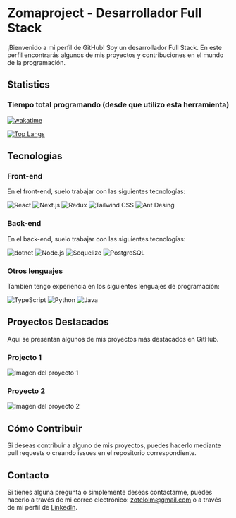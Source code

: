 # Zomaproject - Desarrollador Full Stack

¡Bienvenido a mi perfil de GitHub! Soy un desarrollador Full Stack. En este perfil encontrarás algunos de mis proyectos y contribuciones en el mundo de la programación.

## Statistics

### Tiempo total programando (desde que utilizo esta herramienta)

[![wakatime](https://wakatime.com/badge/user/49d88894-f5a0-4348-ace4-038ceb5bc89e.svg?style=for-the-badge)](https://wakatime.com/@49d88894-f5a0-4348-ace4-038ceb5bc89e)

[![Top Langs](https://github-readme-stats.vercel.app/api/top-langs/?username=zomaproject&theme=dark)](https://github.com/anuraghazra/github-readme-stats)

## Tecnologías

### Front-end

En el front-end, suelo trabajar con las siguientes tecnologías:

<p>
  <img alt="React" src="https://img.shields.io/badge/-React-61DAFB?logo=react&logoColor=white&style=for-the-badge" />
  <img alt="Next.js" src="https://img.shields.io/badge/-Next.js-000000?style=for-the-badge&logo=next.js&logoColor=white">
  <img alt="Redux" src="https://img.shields.io/badge/-Redux-764ABC?logo=redux&logoColor=white&style=for-the-badge" />
  <img alt="Tailwind CSS" src="https://img.shields.io/badge/-Tailwind_CSS-38B2AC?logo=tailwind-css&logoColor=white&style=for-the-badge" />
  <img alt="Ant Desing" src="https://img.shields.io/badge/-Ant_Design-0170FE?logo=ant-design&logoColor=white&style=for-the-badge" />

</p>

### Back-end

En el back-end, suelo trabajar con las siguientes tecnologías:

<p>
  
  
  <img alt="dotnet" src="https://img.shields.io/badge/-.NET-512BD4?logo=.net&logoColor=white&style=for-the-badge" />
  <img alt="Node.js" src="https://img.shields.io/badge/-Node.js-339933?logo=node.js&logoColor=white&style=for-the-badge" />
 
  <img alt="Sequelize" src="https://img.shields.io/badge/-Sequelize-52B0E7?logo=sequelize&logoColor=white&style=for-the-badge" />
  <img alt="PostgreSQL" src="https://img.shields.io/badge/-PostgreSQL-336791?logo=postgresql&logoColor=white&style=for-the-badge" />
</p>


### Otros lenguajes

También tengo experiencia en los siguientes lenguajes de programación:

<p>
  <img alt="TypeScript" src="https://img.shields.io/badge/-TypeScript-3178C6?logo=typescript&logoColor=white&style=for-the-badge" />
  <img alt="Python" src="https://img.shields.io/badge/-Python-3776AB?logo=python&logoColor=white&style=for-the-badge" />
  <img alt="Java" src="https://img.shields.io/badge/-Java-007396?logo=java&logoColor=white&style=for-the-badge" />
</p>

## Proyectos Destacados

Aquí se presentan algunos de mis proyectos más destacados en GitHub.

### Projecto 1

![Imagen del proyecto 1](https://res.cloudinary.com/dugymmik7/image/upload/v1685467733/Proyectos/Screenshot_2023-05-30_112525_imgkrv.png)



### Proyecto 2

![Imagen del proyecto 2](https://res.cloudinary.com/dugymmik7/image/upload/v1685467733/Proyectos/Screenshot_2023-05-30_112807_dymqet.png)



## Cómo Contribuir

Si deseas contribuir a alguno de mis proyectos, puedes hacerlo mediante pull requests o creando issues en el repositorio correspondiente.

## Contacto

Si tienes alguna pregunta o simplemente deseas contactarme, puedes hacerlo a través de mi correo electrónico: zotelolm@gmail.com o a través de mi perfil de [LinkedIn](https://www.linkedin.com/in/luis-m-zotelo/).
